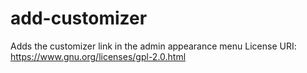 # add-customizer
Adds the customizer link in the admin appearance menu
License URI:       https://www.gnu.org/licenses/gpl-2.0.html